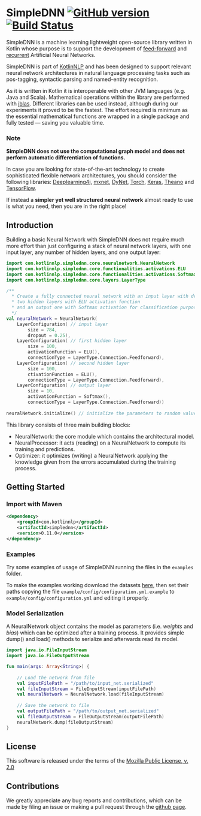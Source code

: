 # SimpleDNN [![GitHub version](https://badge.fury.io/gh/KotlinNLP%2FSimpleDNN.svg)](https://badge.fury.io/gh/KotlinNLP%2FSimpleDNN) [![Build Status](https://travis-ci.org/KotlinNLP/SimpleDNN.svg?branch=master)](https://travis-ci.org/KotlinNLP/SimpleDNN)

SimpleDNN is a machine learning lightweight open-source library written in Kotlin whose purpose is to support the 
development of [feed-forward](https://en.wikipedia.org/wiki/Feedforward_neural_network "Feedforward Neural Network") 
and [recurrent](https://en.wikipedia.org/wiki/Recurrent_neural_network "Recurrent Neural Network") Artificial Neural 
Networks.

SimpleDNN is part of [KotlinNLP](http://kotlinnlp.com/ "KotlinNLP") and has been designed to support relevant neural 
network architectures in natural language processing tasks such as pos-tagging, syntactic parsing and named-entity 
recognition.

As it is written in Kotlin it is interoperable with other JVM languages (e.g. Java and Scala). Mathematical operations 
within the library are performed with [jblas](https://github.com/mikiobraun/jblas "jblas"). Different libraries can be 
used instead, although during our experiments it proved to be the fastest. The effort required is minimum as the 
essential mathematical functions are wrapped in a single package and fully tested — saving you valuable time.

### Note

**SimpleDNN does not use the computational graph model and does not perform automatic differentiation of functions.**

In case you are looking for state-of-the-art technology to create sophisticated flexible network architectures, you 
should consider the following libraries: 
[Deeplearning4j](https://github.com/deeplearning4j/deeplearning4j "Deeplearning4j"), 
[mxnet](https://github.com/dmlc/mxnet "mxnet"), 
[DyNet](https://github.com/clab/dynet "DyNet"), 
[Torch](https://github.com/torch/torch7 "Torch"), 
[Keras](https://github.com/fchollet/keras "Keras"), 
[Theano](https://github.com/Theano/Theano "Theano") and 
[TensorFlow](https://github.com/tensorflow/tensorflow "TensorFlow").

If instead a **simpler yet well structured neural network** almost ready to use is what you need, then you are in 
the right place!

## Introduction

Building a basic Neural Network with SimpleDNN does not require much more effort than just configuring a stack of 
neural network layers, with one input layer, any number of hidden layers, and one output layer:

```kotlin
import com.kotlinnlp.simplednn.core.neuralnetwork.NeuralNetwork
import com.kotlinnlp.simplednn.core.functionalities.activations.ELU
import com.kotlinnlp.simplednn.core.functionalities.activations.Softmax
import com.kotlinnlp.simplednn.core.layers.LayerType

/**
  * Create a fully connected neural network with an input layer with dropout,
  * two hidden layers with ELU activation function
  * and an output one with Softmax activation for classification purpose.
  */
val neuralNetwork = NeuralNetwork(
    LayerConfiguration( // input layer
        size = 784, 
        dropout = 0.25),
    LayerConfiguration( // first hidden layer
        size = 100,
        activationFunction = ELU(),
        connectionType = LayerType.Connection.Feedforward),
    LayerConfiguration( // second hidden layer
        size = 100, 
        ctivationFunction = ELU(),
        connectionType = LayerType.Connection.Feedforward),
    LayerConfiguration( // output layer
        size = 10,
        activationFunction = Softmax(),
        connectionType = LayerType.Connection.Feedforward))
    
neuralNetwork.initialize() // initialize the parameters to random values
```

This library consists of three main building blocks:

- NeuralNetwork: the core module which contains the architectural model.
- NeuralProcessor: it acts (reading) on a NeuralNetwork to compute its training and predictions.
- Optimizer: it optimizes (writing) a NeuralNetwork applying the knowledge given from the errors accumulated during the 
training process.


## Getting Started

### Import with Maven

```xml
<dependency>
    <groupId>com.kotlinnlp</groupId>
    <artifactId>simplednn</artifactId>
    <version>0.11.0</version>
</dependency>
```

### Examples

Try some examples of usage of SimpleDNN running the files in the `examples` folder.

To make the examples working download the datasets 
[here](https://www.dropbox.com/sh/ey4vmajm54xf06v/AADN8nx90WGuOXuzEUY6tbtBa?dl=0 "SimpleDNN examples datasets"), then set their paths 
copying the file `example/config/configuration.yml.example` to `example/config/configuration.yml` and editing it 
properly.   


### Model Serialization

A NeuralNetwork object contains the model as parameters (i.e. *weights* and *bias*) which can be optimized after a 
training process. It provides simple dump() and load() methods to serialize and afterwards read its model.

```kotlin
import java.io.FileInputStream
import java.io.FileOutputStream

fun main(args: Array<String>) {
    
    // Load the network from file
    val inputFilePath = "/path/to/input_net.serialized"
    val fileInputStream = FileInputStream(inputFilePath)
    val neuralNetwork = NeuralNetwork.load(fileInputStream)
    
    // Save the network to file    
    val outputFilePath = "/path/to/output_net.serialized"
    val fileOutputStream = FileOutputStream(outputFilePath)
    neuralNetwork.dump(fileOutputStream)
}
```


## License

This software is released under the terms of the 
[Mozilla Public License, v. 2.0](https://mozilla.org/MPL/2.0/ "Mozilla Public License, v. 2.0")


## Contributions

We greatly appreciate any bug reports and contributions, which can be made by filing an issue or making a pull 
request through the [github page](https://github.com/nlpstep/simplednn "SimpleDNN on GitHub").
